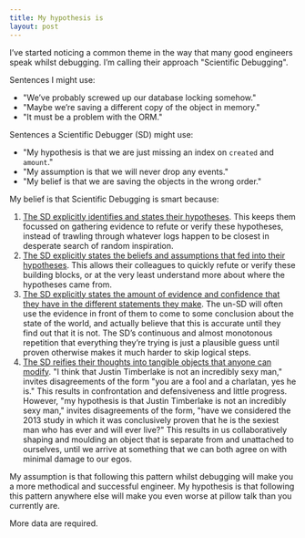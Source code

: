 ```yaml
---
title: My hypothesis is
layout: post
---
```

I’ve started noticing a common theme in the way that many good engineers speak whilst debugging. I’m calling their approach "Scientific Debugging".

Sentences I might use:

* "We’ve probably screwed up our database locking somehow."
* "Maybe we’re saving a different copy of the object in memory."
* "It must be a problem with the ORM."

Sentences a Scientific Debugger (SD) might use:

* "My hypothesis is that we are just missing an index on `created` and `amount`."
* "My assumption is that we will never drop any events."
* "My belief is that we are saving the objects in the wrong order."

My belief is that Scientific Debugging is smart because:

1. <u>The SD explicitly identifies and states their hypotheses</u>. This keeps them focussed on gathering evidence to refute or verify these hypotheses, instead of trawling through whatever logs happen to be closest in desperate search of random inspiration.
2. <u>The SD explicitly states the beliefs and assumptions that fed into their hypotheses</u>. This allows their colleagues to quickly refute or verify these building blocks, or at the very least understand more about where the hypotheses came from.
3. <u>The SD explicitly states the amount of evidence and confidence that they have in the different statements they make</u>. The un-SD will often use the evidence in front of them to come to some conclusion about the state of the world, and actually believe that this is accurate until they find out that it is not. The SD’s continuous and almost monotonous repetition that everything they’re trying is just a plausible guess until proven otherwise makes it much harder to skip logical steps.
4. <u>The SD reifies their thoughts into tangible objects that anyone can modify</u>. "I think that Justin Timberlake is not an incredibly sexy man," invites disagreements of the form "you are a fool and a charlatan, yes he is." This results in confrontation and defensiveness and little progress. However, "my hypothesis is that Justin Timberlake is not an incredibly sexy man," invites disagreements of the form, "have we considered the 2013 study in which it was conclusively proven that he is the sexiest man who has ever and will ever live?" This results in us collaboratively shaping and moulding an object that is separate from and unattached to ourselves, until we arrive at something that we can both agree on with minimal damage to our egos.

My assumption is that following this pattern whilst debugging will make you a more methodical and successful engineer. My hypothesis is that following this pattern anywhere else will make you even worse at pillow talk than you currently are.

More data are required.

